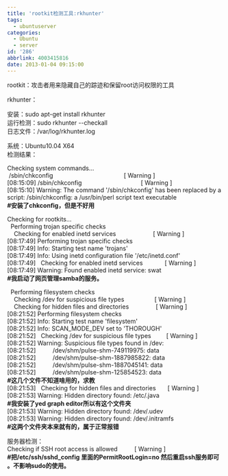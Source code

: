 ```yaml
---
title: 'rootkit检测工具:rkhunter'
tags:
  - ubuntuserver
categories:
  - Ubuntu
  - server
id: '286'
abbrlink: 4003415816
date: 2013-01-04 09:15:00
---
```


rootkit：攻击者用来隐藏自己的踪迹和保留root访问权限的工具  
  
rkhunter：  
  
安装：sudo apt-get install rkhunter  
运行检测：sudo rkhunter --checkall  
日志文件：/var/log/rkhunter.log  
  
系统：Ubuntu10.04 X64  
检测结果：  

Checking system commands...  
 /sbin/chkconfig                                          \[ Warning \]  
\[08:15:09\] /sbin/chkconfig                                   \[ Warning \]  
\[08:15:10\] Warning: The command '/sbin/chkconfig' has been replaced by a script: /sbin/chkconfig: a /usr/bin/perl script text executable  
**#安装了chkconfig，但是不好用**  
  
Checking for rootkits...  
  Performing trojan specific checks  
    Checking for enabled inetd services                      \[ Warning \]  
\[08:17:49\] Performing trojan specific checks  
\[08:17:49\] Info: Starting test name 'trojans'  
\[08:17:49\] Info: Using inetd configuration file '/etc/inetd.conf'  
\[08:17:49\]   Checking for enabled inetd services             \[ Warning \]  
\[08:17:49\] Warning: Found enabled inetd service: swat  
**#我启动了网页管理samba的服务。**  
  
  Performing filesystem checks  
    Checking /dev for suspicious file types                  \[ Warning \]  
    Checking for hidden files and directories                \[ Warning \]  
\[08:21:52\] Performing filesystem checks  
\[08:21:52\] Info: Starting test name 'filesystem'  
\[08:21:52\] Info: SCAN\_MODE\_DEV set to 'THOROUGH'  
\[08:21:52\]   Checking /dev for suspicious file types         \[ Warning \]  
\[08:21:52\] Warning: Suspicious file types found in /dev:  
\[08:21:52\]          /dev/shm/pulse-shm-749119975: data  
\[08:21:52\]          /dev/shm/pulse-shm-1887985822: data  
\[08:21:52\]          /dev/shm/pulse-shm-1887045141: data  
\[08:21:52\]          /dev/shm/pulse-shm-125854523: data  
**#这几个文件不知道啥用的，求教**  
\[08:21:53\]   Checking for hidden files and directories       \[ Warning \]  
\[08:21:53\] Warning: Hidden directory found: /etc/.java  
**#我安装了yed graph editor所以有这个文件夹**  
\[08:21:53\] Warning: Hidden directory found: /dev/.udev  
\[08:21:53\] Warning: Hidden directory found: /dev/.initramfs  
**#这两个文件夹本来就有的，属于正常报错**  
  
服务器检测：  
Checking if SSH root access is allowed          \[ Warning \]  
**#把/etc/ssh/sshd\_config 里面的PermitRootLogin=no 然后重启ssh服务即可 。不影响sudo的使用。**